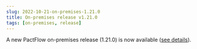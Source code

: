 ```yaml
---
slug: 2022-10-21-on-premises-1.21.0
title: On-premises release v1.21.0
tags: [on-premises, release]
---
```


A new PactFlow on-premises release (1.21.0) is now available ([see details](/docs/on-premises/releases/1.21.0)).
